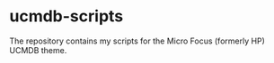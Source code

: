 # ucmdb-scripts

The repository contains my scripts for the Micro Focus (formerly HP) UCMDB theme. 
